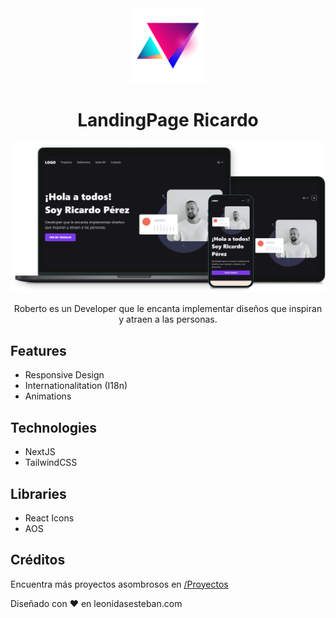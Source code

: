 <div align="center">
<img width="120px"  src="https://raw.githubusercontent.com/no-te-rindas/logo/main/Logo/LeonidasEsteban-destello-envolvente-cuadrada.png" />
</div>

<h1 align="center">LandingPage Ricardo</h1>
<div align="center">
<img width="600px"    src="https://raw.githubusercontent.com/DavidMarioLC/LandingPage-Ricardo/main/preview.webp" />
</div>

<p align="center">Roberto es un Developer que le encanta implementar diseños que inspiran y atraen a las personas.</p>

## Features

- Responsive Design
- Internationalitation (I18n)
- Animations

## Technologies

- NextJS
- TailwindCSS

## Libraries

- React Icons
- AOS

## Créditos

Encuentra más proyectos asombrosos en [/Proyectos](https://leonidasesteban.com/proyectos)

Diseñado con ♥️ en leonidasesteban.com
